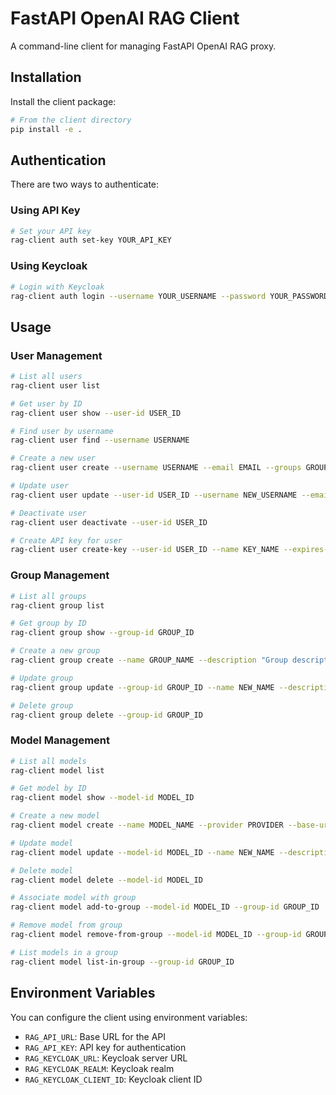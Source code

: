# FastAPI OpenAI RAG Client

A command-line client for managing FastAPI OpenAI RAG proxy.

## Installation

Install the client package:

```bash
# From the client directory
pip install -e .
```

## Authentication

There are two ways to authenticate:

### Using API Key

```bash
# Set your API key
rag-client auth set-key YOUR_API_KEY
```

### Using Keycloak

```bash
# Login with Keycloak
rag-client auth login --username YOUR_USERNAME --password YOUR_PASSWORD
```

## Usage

### User Management

```bash
# List all users
rag-client user list

# Get user by ID
rag-client user show --user-id USER_ID

# Find user by username
rag-client user find --username USERNAME

# Create a new user
rag-client user create --username USERNAME --email EMAIL --groups GROUP1 GROUP2

# Update user
rag-client user update --user-id USER_ID --username NEW_USERNAME --email NEW_EMAIL

# Deactivate user
rag-client user deactivate --user-id USER_ID

# Create API key for user
rag-client user create-key --user-id USER_ID --name KEY_NAME --expires-at "2024-12-31T23:59:59Z"
```

### Group Management

```bash
# List all groups
rag-client group list

# Get group by ID
rag-client group show --group-id GROUP_ID

# Create a new group
rag-client group create --name GROUP_NAME --description "Group description"

# Update group
rag-client group update --group-id GROUP_ID --name NEW_NAME --description "New description"

# Delete group
rag-client group delete --group-id GROUP_ID
```

### Model Management

```bash
# List all models
rag-client model list

# Get model by ID
rag-client model show --model-id MODEL_ID

# Create a new model
rag-client model create --name MODEL_NAME --provider PROVIDER --base-url URL --description "Model description"

# Update model
rag-client model update --model-id MODEL_ID --name NEW_NAME --description "New description"

# Delete model
rag-client model delete --model-id MODEL_ID

# Associate model with group
rag-client model add-to-group --model-id MODEL_ID --group-id GROUP_ID

# Remove model from group
rag-client model remove-from-group --model-id MODEL_ID --group-id GROUP_ID

# List models in a group
rag-client model list-in-group --group-id GROUP_ID
```

## Environment Variables

You can configure the client using environment variables:

- `RAG_API_URL`: Base URL for the API
- `RAG_API_KEY`: API key for authentication
- `RAG_KEYCLOAK_URL`: Keycloak server URL
- `RAG_KEYCLOAK_REALM`: Keycloak realm
- `RAG_KEYCLOAK_CLIENT_ID`: Keycloak client ID
